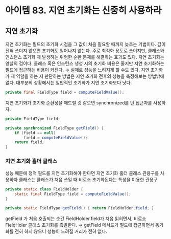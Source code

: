 # 아이템 83. 지연 초기화는 신중히 사용하라

## 지연 초기화

지연 초기화는 필드의 초기화 시점을 그 값이 처음 필요할 때까지 늦추는 기법이다.
값이 전혀 쓰이지 않으면 초기화도 일어나지 않는다.
주로 최적화 용도로 쓰이지만, 클래스와 인스턴스 초기화 때 발생하는 위험한 순환 문제를 해결하는 효과도 있다.
지연 초기화는 양날의 검이다.
클래스 혹은 인스턴스 생성 시의 초기화 비용은 줄지만 지연 초기화하는 필드에 접근하는 비용이 커진다.
→ 실제로 성능을 느려지게 할 수도 있다.
지연 초기화가 제 역할을 하는 지 판단하는 방법은 지연 초기화 전후의 성능을 측정해보는 방법밖에 없다.
대부분의 상황에서는 일반적인 초기화가 지연 초기화보다 낫다.

```java
private final FieldType field = computeFieldValue();
```

지연 초기화가 초기화 순환성을 깨드릴 것 같으면 synchronized를 단 접근자를 사용하자.

```java
private FieldType field;

private synchronized FieldType getField() {
	if (field == null)
		field = computeFieldValue();
	return field;
}
```

### 지연 초기화 홀더 클래스

성능 때문에 정적 필드를 지연 초기화해야 한다면 지연 초기화 홀더 클래스 관용구를 사용하자
클래스는 클래스가 처음 쓰일 때 비로소 초기화된다는 특성을 이용한 관용구

```java
private static class FieldHolder {
	static final FieldType field = computeFieldValue();
}

private static FieldType getField() { return FieldHolder.field; }
```

getField 가 처음 호출되는 순간 FieldHolder.field가 처음 읽히면서, 비로소 FieldHoler 클래스 초기화를 촉발한다.
→ getField 메서드가 필드에 접근하면서 동기화를 전혀 하지 않으니 성능이 느려질 거리가 전혀 없다.
